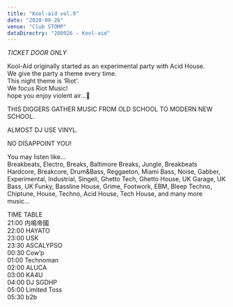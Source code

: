 ```yaml
---
title: "Kool-aid vol.9"
date: "2020-09-26"
venue: "Club STOMP"
dataDirectry: "200926 - Kool-aid"
---
```

*TICKET DOOR ONLY*  
  
Kool-Aid originally started as an experimental party with Acid House.  
We give the party a theme every time.  
This night theme is ‘Riot’.  
We focus Riot Music!  
hope you enjoy violent air...🙂  
  
THIS DIGGERS GATHER MUSIC FROM OLD SCHOOL TO MODERN NEW SCHOOL.  
  
ALMOST DJ USE VINYL.  
  
NO DISAPPOINT YOU!  
  
You may listen like...  
Breakbeats, Electro, Breaks, Baltimore Breaks, Jungle, Breakbeats Hardcore, Breakcore, Drum&Bass, 
Reggaeton, Miami Bass, Noise, Gabber, Experimental, Industrial, Singeli, Ghetto Tech, Ghetto House, 
UK Garage, UK Bass, UK Funky, Bassline House, Grime, Footwork, EBM, Bleep Techno, Chiptune, House, 
Techno, Acid House, Tech House, and many more music...  
  
TIME TABLE  
21:00 内鳴帝國  
22:00 HAYATO  
23:00 USK  
23:30 ASCALYPSO  
00:30 Cow’p  
01:00 Technoman  
02:00 ALUCA  
03:00 KA4U  
04:00 DJ SGDHP  
05:00 Limited Toss  
05:30 b2b  
